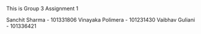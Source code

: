 This is Group 3 Assignment 1

Sanchit Sharma - 101331806
Vinayaka Polimera - 101231430
Vaibhav Guliani - 101336421


